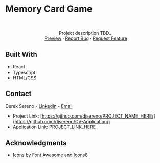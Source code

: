 # Memory Card Game

<div id="top"></div>

<!-- PROJECT LOGO -->

<br />
<div align="center"> 
  <p align="center">
    Project description TBD...
    <br />
    <a href="PROJECT_LINK_HERE">Preview</a>
    ·
    <a href="https://github.com/djsereno/PROJECT_NAME_HERE/issues">Report Bug</a>
    ·
    <a href="https://github.com/djsereno/PROJECT_NAME_HERE/issues">Request Feature</a>
  </p>
</div>

## Built With

- React
- Typescript
- HTML/CSS

## Contact

Derek Sereno - [LinkedIn](https://www.linkedin.com/in/dereksereno/) - [Email](mailto:djsereno91@gmail.com)

- Project Link: [https://github.com/djsereno/PROJECT_NAME_HERE/](https://github.com/djsereno/CV-Application/)
- Application Link: [PROJECT_LINK_HERE](PROJECT_LINK_HERE)

## Acknowledgments

- Icons by [Font Awesome](https://fontawesome.com/) and [Icons8](https://icons8.com/)